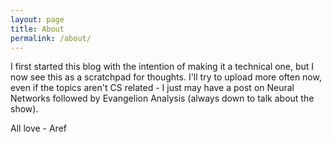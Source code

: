 ```yaml
---
layout: page
title: About
permalink: /about/
---
```


I first started this blog with the intention of making it a technical one, but
I now see this as a scratchpad for thoughts. I'll try to upload more often now,
even if the topics aren't CS related - I just may have a post on Neural
Networks followed by Evangelion Analysis (always down to talk about the show).

All love - Aref
